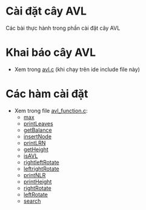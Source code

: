 # Cài đặt cây AVL
Các bài thực hành trong phần cài đặt cây AVL

# Khai báo cây AVL
- Xem trong [avl.c](avl.c) (khi chạy trên ide include file này)
# Các hàm cài đặt
- Xem trong file [avl_function.c](avl_function.c):
    - [max](avl_function.c#L5)
    - [printLeaves](avl_function.c#L10)
    - [getBalance](avl_function.c#L21)
    - [insertNode](avl_function.c#L28)
    - [printLRN](avl_function.c#L58)
    - [getHeight](avl_function.c#L67)
    - [isAVL](avl_function.c#L79)
    - [rightleftRotate](avl_function.c#L85)
    - [leftrightRotate](avl_function.c#L91)
    - [printNLR](avl_function.c#L97)
    - [printHeight](avl_function.c#L106)
    - [rightRotate](avl_function.c#L116)
    - [leftRotate](avl_function.c#L126)
    - [search](avl_function.c#L136)